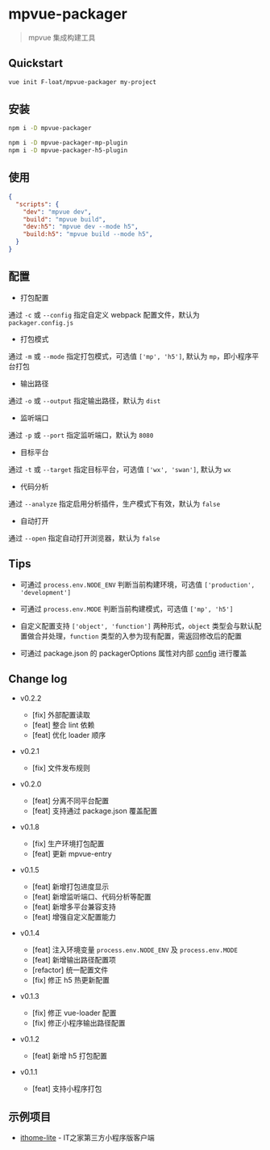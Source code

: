 # mpvue-packager

> mpvue 集成构建工具


## Quickstart

``` bash
vue init F-loat/mpvue-packager my-project
```


## 安装

``` bash
npm i -D mpvue-packager

npm i -D mpvue-packager-mp-plugin
npm i -D mpvue-packager-h5-plugin
```


## 使用

``` json
{
  "scripts": {
    "dev": "mpvue dev",
    "build": "mpvue build",
    "dev:h5": "mpvue dev --mode h5",
    "build:h5": "mpvue build --mode h5",
  }
}
```


## 配置

* 打包配置

通过 `-c` 或 `--config` 指定自定义 webpack 配置文件，默认为 `packager.config.js`

* 打包模式

通过 `-m` 或 `--mode` 指定打包模式，可选值 `['mp', 'h5']`, 默认为 `mp`，即小程序平台打包

* 输出路径

通过 `-o` 或 `--output` 指定输出路径，默认为 `dist`

* 监听端口

通过 `-p` 或 `--port` 指定监听端口，默认为 `8080`

* 目标平台

通过 `-t` 或 `--target` 指定目标平台，可选值 `['wx', 'swan']`, 默认为 `wx`

* 代码分析

通过 `--analyze` 指定启用分析插件，生产模式下有效，默认为 `false`

* 自动打开

通过 `--open` 指定自动打开浏览器，默认为 `false`


## Tips

* 可通过 `process.env.NODE_ENV` 判断当前构建环境，可选值 `['production', 'development']`

* 可通过 `process.env.MODE` 判断当前构建模式，可选值 `['mp', 'h5']`

* 自定义配置支持 `['object', 'function']` 两种形式，`object` 类型会与默认配置做合并处理，`function` 类型的入参为现有配置，需返回修改后的配置

* 可通过 package.json 的 packagerOptions 属性对内部 [config](./lib/config.js) 进行覆盖


## Change log

* v0.2.2

  - [fix] 外部配置读取
  - [feat] 整合 lint 依赖
  - [feat] 优化 loader 顺序

* v0.2.1

  - [fix] 文件发布规则

* v0.2.0

  - [feat] 分离不同平台配置
  - [feat] 支持通过 package.json 覆盖配置

* v0.1.8

  - [fix] 生产环境打包配置
  - [feat] 更新 mpvue-entry

* v0.1.5

  - [feat] 新增打包进度显示
  - [feat] 新增监听端口、代码分析等配置
  - [feat] 新增多平台兼容支持
  - [feat] 增强自定义配置能力

* v0.1.4

  - [feat] 注入环境变量 `process.env.NODE_ENV` 及 `process.env.MODE`
  - [feat] 新增输出路径配置项
  - [refactor] 统一配置文件
  - [fix] 修正 h5 热更新配置

* v0.1.3

  - [fix] 修正 vue-loader 配置
  - [fix] 修正小程序输出路径配置

* v0.1.2

  - [feat] 新增 h5 打包配置

* v0.1.1

  - [feat] 支持小程序打包


## 示例项目

* [ithome-lite](https://github.com/F-loat/ithome-lite) - IT之家第三方小程序版客户端
